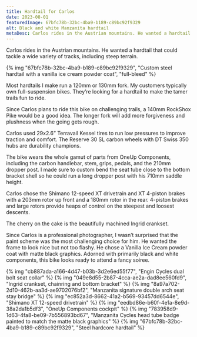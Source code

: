 ```yaml
---
title: Hardtail for Carlos
date: 2023-08-01
featuredImage: 67bfc78b-32bc-4ba9-b189-c89bc92f9329
alt: Black and white Manzanita hardtail
metaDesc: Carlos rides in the Austrian mountains. He wanted a hardtail that could tackle a wide variety of tracks, including steep terrain.
---
```


Carlos rides in the Austrian mountains. He wanted a hardtail that could tackle a wide variety of tracks, including steep terrain.

{% img "67bfc78b-32bc-4ba9-b189-c89bc92f9329", "Custom steel hardtail with a vanilla ice cream powder coat", "full-bleed" %}

Most hardtails I make run a 120mm or 130mm fork. My customers typically own full-suspension bikes. They’re looking for a hardtail to make the tamer trails fun to ride. 

Since Carlos plans to ride this bike on challenging trails, a 140mm RockShox Pike would be a good idea. The longer fork will add more forgiveness and plushness when the going gets rough.

Carlos used 29x2.6” Terravail Kessel tires to run low pressures to improve traction and comfort. The Reserve 30 SL carbon wheels with DT Swiss 350 hubs are durability champions.

The bike wears the whole gamut of parts from OneUp Components, including the carbon handlebar, stem, grips, pedals, and the 210mm dropper post. I made sure to custom bend the seat tube close to the bottom bracket shell so he could run a long dropper post with his 710mm saddle height. 

Carlos chose the Shimano 12-speed XT drivetrain and XT 4-piston brakes with a 203mm rotor up front and a 180mm rotor in the rear. 4-piston brakes and large rotors provide heaps of control on the steepest and loosest descents. 

The cherry on the cake is the beautifully machined Ingrid crankset.

Since Carlos is a professional photographer, I wasn’t surprised that the paint scheme was the most challenging choice for him. He wanted the frame to look nice but not too flashy. He chose a Vanilla Ice Cream powder coat with matte black graphics. Adorned with primarily black and white components, this bike looks ready to attend a fancy soiree. 

<div class="l-grid img-grid full-bleed">
{% img "cb887ada-a166-4d47-b03b-3d2e6ed55f77", "Engin Cycles dual bolt seat collar" %}
{% img "049e8d55-2b87-4cca-ae2a-dad8ee560fd9", "Ingrid crankset, chainring and bottom bracket" %}
{% img "8a97a702-2d10-462b-aa3d-ae9702076bf2", "Manzanita signature double arch seat stay bridge" %}
{% img "ec852a3d-8662-41a2-b569-93457dd6544e", "Shimano XT 12-speed drivetrain" %}
{% img "eedbd86e-b60f-4e1a-8e9d-38a2da1b5df3", "OneUp Components cockpit" %}
{% img "783958d9-1d63-4fa8-be09-7b556893bd67", "Manzanita Cycles head tube badge painted to match the matte black graphics" %}
{% img "67bfc78b-32bc-4ba9-b189-c89bc92f9329", "Steel hardcore hardtail" %}
</div>